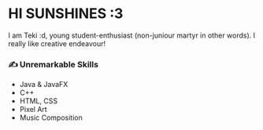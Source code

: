 # HI SUNSHINES :3
I am Teki :d, young student-enthusiast (non-juniour martyr in other words). I really like creative endeavour!

### ✍️ Unremarkable Skills
* Java & JavaFX
* C++
* HTML, CSS
* Pixel Art
* Music Composition


<!--
**Tekisho/Tekisho** is a ✨ _special_ ✨ repository because its `README.md` (this file) appears on your GitHub profile.

Here are some ideas to get you started:

- 🔭 I’m currently working on ...
- 🌱 I’m currently learning ...
- 👯 I’m looking to collaborate on ...
- 🤔 I’m looking for help with ...
- 💬 Ask me about ...
- 📫 How to reach me: ...
- 😄 Pronouns: ...
- ⚡ Fun fact: ...
-->
